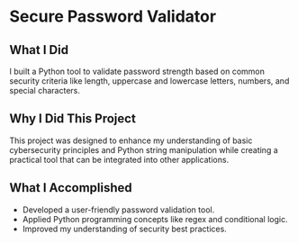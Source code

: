 # Secure Password Validator

## What I Did
I built a Python tool to validate password strength based on common security criteria like length, uppercase and lowercase letters, numbers, and special characters.

## Why I Did This Project
This project was designed to enhance my understanding of basic cybersecurity principles and Python string manipulation while creating a practical tool that can be integrated into other applications.

## What I Accomplished
- Developed a user-friendly password validation tool.
- Applied Python programming concepts like regex and conditional logic.
- Improved my understanding of security best practices.
